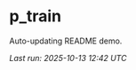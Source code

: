 # p_train

Auto-updating README demo.

<!--START_SECTION:status-->
_Last run: 2025-10-13 12:42 UTC_
<!--END_SECTION:status-->













































































































































































































































































































































































































































































































































































































































































































































































































































































































































































































































































































































































































































































